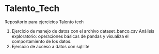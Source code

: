 # Talento_Tech
Repositorio para ejercicios Talento tech

1. Ejercicio de manejo de datos con el archivo dataset_banco.csv
Análisis exploratorio: operaciones básicas de pandas y visualiza el comportamiento de los datos.
2. Ejercicio de acceso a datos con sql lite
